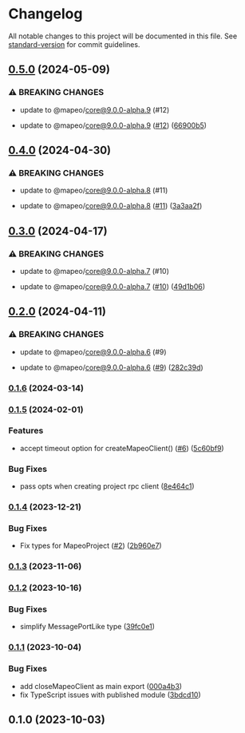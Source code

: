 # Changelog

All notable changes to this project will be documented in this file. See [standard-version](https://github.com/conventional-changelog/standard-version) for commit guidelines.

## [0.5.0](https://github.com/digidem/mapeo-ipc/compare/v0.4.0...v0.5.0) (2024-05-09)

### ⚠ BREAKING CHANGES

- update to @mapeo/core@9.0.0-alpha.9 (#12)

- update to @mapeo/core@9.0.0-alpha.9 ([#12](https://github.com/digidem/mapeo-ipc/issues/12)) ([66900b5](https://github.com/digidem/mapeo-ipc/commit/66900b521555f072b8d97dcad6fc273cd4c6281a))

## [0.4.0](https://github.com/digidem/mapeo-ipc/compare/v0.3.0...v0.4.0) (2024-04-30)

### ⚠ BREAKING CHANGES

- update to @mapeo/core@9.0.0-alpha.8 (#11)

- update to @mapeo/core@9.0.0-alpha.8 ([#11](https://github.com/digidem/mapeo-ipc/issues/11)) ([3a3aa2f](https://github.com/digidem/mapeo-ipc/commit/3a3aa2f6bed42921b89c858e8bfc1ceb6d437c97))

## [0.3.0](https://github.com/digidem/mapeo-ipc/compare/v0.2.0...v0.3.0) (2024-04-17)

### ⚠ BREAKING CHANGES

- update to @mapeo/core@9.0.0-alpha.7 (#10)

- update to @mapeo/core@9.0.0-alpha.7 ([#10](https://github.com/digidem/mapeo-ipc/issues/10)) ([49d1b06](https://github.com/digidem/mapeo-ipc/commit/49d1b060b4013c46275be8d9c40e2c21a886b4dd))

## [0.2.0](https://github.com/digidem/mapeo-ipc/compare/v0.1.6...v0.2.0) (2024-04-11)

### ⚠ BREAKING CHANGES

- update to @mapeo/core@9.0.0-alpha.6 (#9)

- update to @mapeo/core@9.0.0-alpha.6 ([#9](https://github.com/digidem/mapeo-ipc/issues/9)) ([282c39d](https://github.com/digidem/mapeo-ipc/commit/282c39d0f3c4bf2fb3c2a8ea36d187e66e5898b6))

### [0.1.6](https://github.com/digidem/mapeo-ipc/compare/v0.1.5...v0.1.6) (2024-03-14)

### [0.1.5](https://github.com/digidem/mapeo-ipc/compare/v0.1.4...v0.1.5) (2024-02-01)

### Features

- accept timeout option for createMapeoClient() ([#6](https://github.com/digidem/mapeo-ipc/issues/6)) ([5c60bf9](https://github.com/digidem/mapeo-ipc/commit/5c60bf9ac5a4b55d7447d656743335b21fc08008))

### Bug Fixes

- pass opts when creating project rpc client ([8e464c1](https://github.com/digidem/mapeo-ipc/commit/8e464c1bab9b5cebc598530bb36de07964c3a08d))

### [0.1.4](https://github.com/digidem/mapeo-ipc/compare/v0.1.3...v0.1.4) (2023-12-21)

### Bug Fixes

- Fix types for MapeoProject ([#2](https://github.com/digidem/mapeo-ipc/issues/2)) ([2b960e7](https://github.com/digidem/mapeo-ipc/commit/2b960e74b6f1be94a616d2102e81e0fe4d206f6a))

### [0.1.3](https://github.com/digidem/mapeo-ipc/compare/v0.1.2...v0.1.3) (2023-11-06)

### [0.1.2](https://github.com/digidem/mapeo-ipc/compare/v0.1.1...v0.1.2) (2023-10-16)

### Bug Fixes

- simplify MessagePortLike type ([39fc0e1](https://github.com/digidem/mapeo-ipc/commit/39fc0e12d98b0667a7493bd22da46d1ac9a004f6))

### [0.1.1](https://github.com/digidem/mapeo-ipc/compare/v0.1.0...v0.1.1) (2023-10-04)

### Bug Fixes

- add closeMapeoClient as main export ([000a4b3](https://github.com/digidem/mapeo-ipc/commit/000a4b3a148a51d0c36f96ccfa546ee4695b3f32))
- fix TypeScript issues with published module ([3bdcd10](https://github.com/digidem/mapeo-ipc/commit/3bdcd1038279e20e77eb9e5e38741837316daaeb))

## 0.1.0 (2023-10-03)
